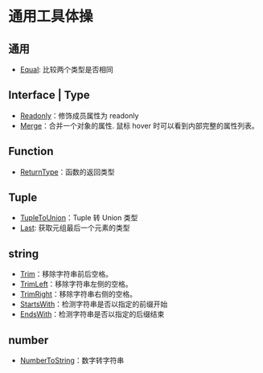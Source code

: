 # 通用工具体操

## 通用

- [Equal](./Equal.ts): 比较两个类型是否相同

## Interface | Type

- [Readonly](./interface-type/Readonly.ts)：修饰成员属性为 readonly
- [Merge](./interface-type/Merge.ts)：合并一个对象的属性. 鼠标 hover 时可以看到内部完整的属性列表。

## Function

- [ReturnType](./function/ReturnType.ts)：函数的返回类型

## Tuple

- [TupleToUnion](./tuple/TupleToUnion.ts)：Tuple 转 Union 类型
- [Last](./tuple/Last.ts): 获取元组最后一个元素的类型

## string

- [Trim](./string/Trim.ts)：移除字符串前后空格。
- [TrimLeft](./string/TrimLeft.ts)：移除字符串左侧的空格。
- [TrimRight](./string/TrimRight.ts)：移除字符串右侧的空格。
- [StartsWith](./string/StartsWith.ts)：检测字符串是否以指定的前缀开始
- [EndsWith](./string/EndsWith.ts)：检测字符串是否以指定的后缀结束

## number

- [NumberToString](./number/NumberToString.ts)：数字转字符串
